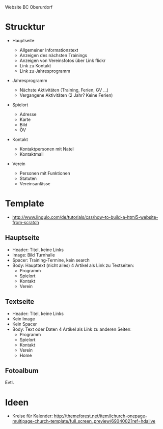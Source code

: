 Website BC Oberurdorf

# Strucktur

- Hauptseite
  - Allgemeiner Informationstext
  - Anzeigen des nächsten Trainings
  - Anzeigen von Vereinsfotos über Link flickr
  - Link zu Kontakt
  - Link zu Jahresprogramm
			
- Jahresprogramm
  - Nächste Aktivitäten (Training, Ferien, GV ...)
  - Vergangene Aktivitäten (2 Jahr? Keine Ferien)
  
- Spielort
  - Adresse
  - Karte
  - Bild
  - ÖV
  
- Kontakt
  - Kontaktpersonen mit Natel
  - Kontaktmail
  
- Verein
  - Personen mit Funktionen
  - Statuten
  - Vereinsanlässe

# Template 

- http://www.lingulo.com/de/tutorials/css/how-to-build-a-html5-website-from-scratch

## Hauptseite

- Header: Titel, keine Links
- Image: Bild Turnhalle
- Spacer: Training-Termine, kein search
- Body: 
  Haupttext (nicht alles)
  4 Artikel als Link zu Textseiten:
  - Programm
  - Spielort
  - Kontakt
  - Verein


## Textseite

- Header: Titel, keine Links
- Kein Image
- Kein Spacer
- Body: 
  Text oder Daten
  4 Artikel als Link zu anderen Seiten:
  - Programm
  - Spielort
  - Kontakt
  - Verein
  - Home

## Fotoalbum

Evtl.


# Ideen

- Kreise für Kalender:
  http://themeforest.net/item/ichurch-onepage-multipage-church-template/full_screen_preview/6904002?ref=hdalive
